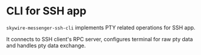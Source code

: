 # CLI for SSH app

`skywire-messenger-ssh-cli` implements PTY related operations for SSH app.

It connects to SSH client's RPC server, configures terminal for raw pty
data and handles pty data exchange.
